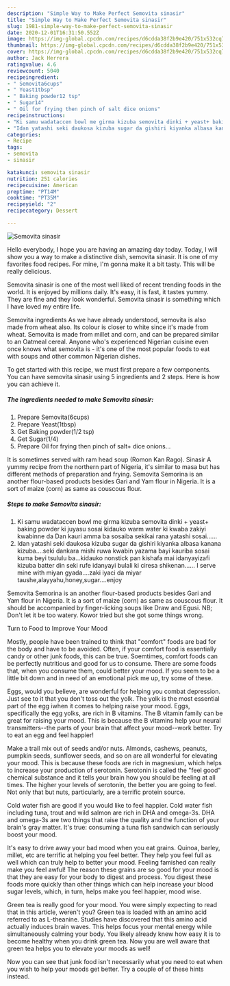 ```yaml
---
description: "Simple Way to Make Perfect Semovita sinasir"
title: "Simple Way to Make Perfect Semovita sinasir"
slug: 1981-simple-way-to-make-perfect-semovita-sinasir
date: 2020-12-01T16:31:50.552Z
image: https://img-global.cpcdn.com/recipes/d6cdda38f2b9e420/751x532cq70/semovita-sinasir-recipe-main-photo.jpg
thumbnail: https://img-global.cpcdn.com/recipes/d6cdda38f2b9e420/751x532cq70/semovita-sinasir-recipe-main-photo.jpg
cover: https://img-global.cpcdn.com/recipes/d6cdda38f2b9e420/751x532cq70/semovita-sinasir-recipe-main-photo.jpg
author: Jack Herrera
ratingvalue: 4.6
reviewcount: 5040
recipeingredient:
- " Semovita6cups"
- " Yeast1tbsp"
- " Baking powder12 tsp"
- " Sugar14"
- " Oil for frying then pinch of salt dice onions"
recipeinstructions:
- "Ki samu wadataccen bowl me girma kizuba semovita dinki + yeast+ baking powder ki juyasu sosai kidauko warm water ki kwaba zakiyi kwabinne da Dan kauri amma ba sosaiba sekikai rana yatashi sosai......"
- "Idan yatashi seki daukosa kizuba sugar da gishiri kiyanka albasa kanana kizuba....seki dankara mishi ruwa kwabin yazama bayi kauriba sosai kuma beyi tsululu ba...kidauko nonstick pan kishafa mai idanyayizafi kizuba batter din seki rufe idanyayi bulali ki ciresa shikenan...... I serve mine with miyan gyada....zaki iyaci da miyar taushe,alayyahu,honey,sugar....enjoy"
categories:
- Recipe
tags:
- semovita
- sinasir

katakunci: semovita sinasir 
nutrition: 251 calories
recipecuisine: American
preptime: "PT14M"
cooktime: "PT35M"
recipeyield: "2"
recipecategory: Dessert

---
```



![Semovita sinasir](https://img-global.cpcdn.com/recipes/d6cdda38f2b9e420/751x532cq70/semovita-sinasir-recipe-main-photo.jpg)

Hello everybody, I hope you are having an amazing day today. Today, I will show you a way to make a distinctive dish, semovita sinasir. It is one of my favorites food recipes. For mine, I'm gonna make it a bit tasty. This will be really delicious.

Semovita sinasir is one of the most well liked of recent trending foods in the world. It is enjoyed by millions daily. It's easy, it is fast, it tastes yummy. They are fine and they look wonderful. Semovita sinasir is something which I have loved my entire life.

Semovita ingredients As we have already understood, semovita is also made from wheat also. Its colour is closer to white since it&#39;s made from wheat. Semovita is made from millet and corn, and can be prepared similar to an Oatmeal cereal. Anyone who&#39;s experienced Nigerian cuisine even once knows what semovita is - it&#39;s one of the most popular foods to eat with soups and other common Nigerian dishes.


To get started with this recipe, we must first prepare a few components. You can have semovita sinasir using 5 ingredients and 2 steps. Here is how you can achieve it.

<!--inarticleads1-->

##### The ingredients needed to make Semovita sinasir:

1. Prepare  Semovita(6cups)
1. Prepare  Yeast(1tbsp)
1. Get  Baking powder(1/2 tsp)
1. Get  Sugar(1/4)
1. Prepare  Oil for frying then pinch of salt+ dice onions...


It is sometimes served with ram head soup (Romon Kan Rago). Sinasir A yummy recipe from the northern part of Nigeria, it&#39;s similar to masa but has different methods of preparation and frying. Semovita Semorina is an another flour-based products besides Gari and Yam flour in Nigeria. It is a sort of maize (corn) as same as couscous flour. 

<!--inarticleads2-->

##### Steps to make Semovita sinasir:

1. Ki samu wadataccen bowl me girma kizuba semovita dinki + yeast+ baking powder ki juyasu sosai kidauko warm water ki kwaba zakiyi kwabinne da Dan kauri amma ba sosaiba sekikai rana yatashi sosai......
1. Idan yatashi seki daukosa kizuba sugar da gishiri kiyanka albasa kanana kizuba....seki dankara mishi ruwa kwabin yazama bayi kauriba sosai kuma beyi tsululu ba...kidauko nonstick pan kishafa mai idanyayizafi kizuba batter din seki rufe idanyayi bulali ki ciresa shikenan...... I serve mine with miyan gyada....zaki iyaci da miyar taushe,alayyahu,honey,sugar....enjoy


Semovita Semorina is an another flour-based products besides Gari and Yam flour in Nigeria. It is a sort of maize (corn) as same as couscous flour. It should be accompanied by finger-licking soups like Draw and Egusi. NB; Don&#39;t let it be too watery. Kowor tried but she got some things wrong. 

Turn to Food to Improve Your Mood


Mostly, people have been trained to think that "comfort" foods are bad for the body and have to be avoided. Often, if your comfort food is essentially candy or other junk foods, this can be true. Soemtimes, comfort foods can be perfectly nutritious and good for us to consume. There are some foods that, when you consume them, could better your mood. If you seem to be a little bit down and in need of an emotional pick me up, try some of these.

Eggs, would you believe, are wonderful for helping you combat depression. Just see to it that you don't toss out the yolk. The yolk is the most essential part of the egg iwhen it comes to helping raise your mood. Eggs, specifically the egg yolks, are rich in B vitamins. The B vitamin family can be great for raising your mood. This is because the B vitamins help your neural transmitters--the parts of your brain that affect your mood--work better. Try to eat an egg and feel happier!

Make a trail mix out of seeds and/or nuts. Almonds, cashews, peanuts, pumpkin seeds, sunflower seeds, and so on are all wonderful for elevating your mood. This is because these foods are rich in magnesium, which helps to increase your production of serotonin. Serotonin is called the "feel good" chemical substance and it tells your brain how you should be feeling at all times. The higher your levels of serotonin, the better you are going to feel. Not only that but nuts, particularly, are a terrific protein source.

Cold water fish are good if you would like to feel happier. Cold water fish including tuna, trout and wild salmon are rich in DHA and omega-3s. DHA and omega-3s are two things that raise the quality and the function of your brain's gray matter. It's true: consuming a tuna fish sandwich can seriously boost your mood. 

It's easy to drive away your bad mood when you eat grains. Quinoa, barley, millet, etc are terrific at helping you feel better. They help you feel full as well which can truly help to better your mood. Feeling famished can really make you feel awful! The reason these grains are so good for your mood is that they are easy for your body to digest and process. You digest these foods more quickly than other things which can help increase your blood sugar levels, which, in turn, helps make you feel happier, mood wise.

Green tea is really good for your mood. You were simply expecting to read that in this article, weren't you? Green tea is loaded with an amino acid referred to as L-theanine. Studies have discovered that this amino acid actually induces brain waves. This helps focus your mental energy while simultaneously calming your body. You likely already knew how easy it is to become healthy when you drink green tea. Now you are well aware that green tea helps you to elevate your moods as well!

Now you can see that junk food isn't necessarily what you need to eat when you wish to help your moods get better. Try  a  couple of  of  these  hints  instead.

